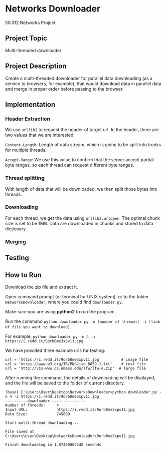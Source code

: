 # Networks Downloader
50.012 Networks Project

## Project Topic
Multi-threaded downloader

## Project Description
Create a multi-threaded downloader for parallel data downloading (as a service to browsers, for example), 
that would download data in parallel data and merge in proper order before passing to the browser.

## Implementation
### Header Extraction
We use `urllib2` to request the header of target url. In the header, there are two values that we are interested:


`Content-Length`: Length of data stream, which is going to be split into trunks for multiple threads.


`Accept-Range`: We use this value to confirm that the server accept partial byte ranges, so each thread can request different byte ranges.


### Thread splitting
With length of data that will be downloaded, we then split those bytes into threads.


### Downloading
For each thread, we get the data using `urllib2.urlopen`. The optimal chunk size is set to be 1MB. Data are downloaded in chunks and stored to data dictionary.


### Merging


## Testing


## How to Run
Download the zip file and extract it.

Open command prompt (or terminal for UNIX system), `cd` to the folder `NetworksDownloader`, where you could find `downloader.py`.


Make sure you are using **python2** to run the program.


Run the command `python downloader.py -n [number of threads] -i [link of file you want to download]`.


For example, `python downloader.py -n 4 -i https://i.redd.it/9orb8me3xpv11.jpg`


We have provided three example urls for testing:
```
url = 'https://i.redd.it/9orb8me3xpv11.jpg'         # image file
url = 'https://www.w3.org/TR/PNG/iso_8859-1.txt'    # text file
url = 'http://vis-www.cs.umass.edu/lfw/lfw-a.zip'  # large file
```


After running the command, the details of downloading will be displayed, and the file will be saved to the folder of current directory.


```
(base) C:\Users\User\Desktop\NetworksDownloader>python downloader.py -n 4 -i https://i.redd.it/9orb8me3xpv11.jpg
----------downloader----------------
Number of Threads:     4
Input URL:             https://i.redd.it/9orb8me3xpv11.jpg
Data Size:             745899

Start multi-thread downloading...

File saved at C:\Users\User\Desktop\NetworksDownloader\9orb8me3xpv11.jpg

Finish downloading in 1.87400007248 seconds
```
